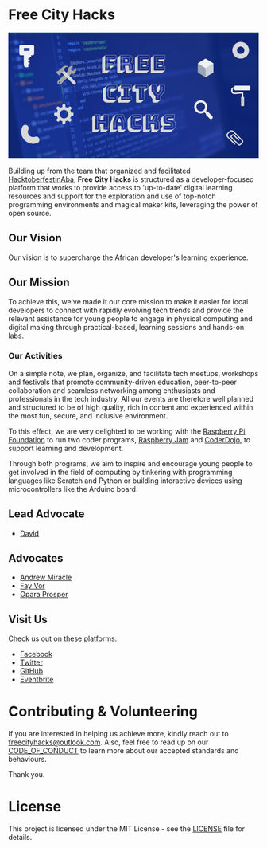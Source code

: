 # Free City Hacks

![Free City Hacks](files/img/icon-fch.jpg "icon-fch")

Building up from the team that organized and facilitated [HacktoberfestinAba](https://HacktoberfestinAba.github.io), **Free City Hacks** is structured as a developer-focused platform that works to provide access to 'up-to-date' digital learning resources and support for the exploration and use of top-notch programming environments and magical maker kits, leveraging the power of open source.

## Our Vision

Our vision is to supercharge the African developer's learning experience.

## Our Mission

To achieve this, we've made it our core mission to make it easier for local developers to connect with rapidly evolving tech trends and provide the relevant assistance for young people to engage in physical computing and digital making through practical-based, learning sessions and hands-on labs.

### Our Activities

On a simple note, we plan, organize, and facilitate tech meetups, workshops and festivals that promote community-driven education, peer-to-peer collaboration and seamless networking among enthusiasts and professionals in the tech industry. All our events are therefore well planned and structured to be of high quality, rich in content and experienced within the most fun, secure, and inclusive environment.

To this effect, we are very delighted to be working with the [Raspberry Pi Foundation](https://raspberrypi.org) to run two coder programs, [Raspberry Jam](https://raspberrypi.org/jam) and [CoderDojo](https://coderdojo.com), to support learning and development.

Through both programs, we aim to inspire and encourage young people to get involved in the field of computing by tinkering with programming languages like Scratch and Python or building interactive devices using microcontrollers like the Arduino board.

 ## Lead Advocate

 * [David](https://github.com/davidconoh)
 
 ## Advocates

 * [Andrew Miracle](https://github.com/koolamusic)
 * [Fay Vor](https://github.com/phavor)
 * [Opara Prosper](https://github.com/OPARA-PROSPER)


 ## Visit Us

Check us out on these platforms:

 * [Facebook](https://facebook.com/freecityhacks)
 * [Twitter](https://twitter.com/freecityhacks)
 * [GitHub](https://github.com/freecityhacks)
 * [Eventbrite](https://freecityhacks.eventbrite.com)
 
 # Contributing & Volunteering

If you are interested in helping us achieve more, kindly reach out to [freecityhacks@outlook.com](mailto://freecityhacks@outlook.com). Also, feel free to read up on our [CODE_OF_CONDUCT](https://github.com/freecityhacks/fch-docs/blob/master/CODE_OF_CONDUCT.md) to learn more about our accepted standards and behaviours.

Thank you.

 # License

This project is licensed under the MIT License - see the [LICENSE](https://github.com/freecityhacks/fch-docs/blob/master/LICENSE) file for details.